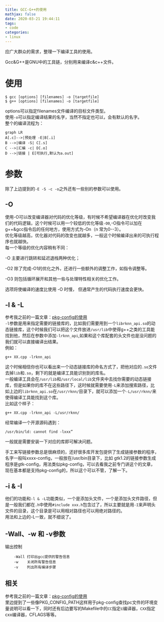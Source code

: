 ```yaml
---
title: GCC-G++的使用
mathjax: false
date: 2020-03-21 19:44:11
tags:
- code
categories:
- linux
---
```

应广大群众的需求，整理一下编译工具的使用。
<!--more-->
Gcc&G++是GNU中的工具链，分别用来编译c&c++文件。
# 使用
```
$ gcc [options] [filenames] -o [targetfile]
$ g++ [options] [filenames] -o [targetfile]
```
options可以指定filenames文件编译的目标文件类型。  
使用`-o`可以指定编译结果的名字，当然不指定也可以，会有默认的名字。  
整个的编译流程为：
```mermaid
graph LR
A[.c]-->|预处理 -E|B[.i]
B -->|编译 -S| C[.s]
C -->|汇编 -c| D[.o]
D -->|链接 | E[可执行,默认为a.out]
```
# 参数
除了上边提到的`-E -S -c -o`之外还有一些别的参数可以使用。  
## -O
使用-O可以改变编译器对代码的优化等级，有时候不希望编译器在优化时改变我们的代码逻辑，这个时候可以用一个较低的优化等级`-O0`,-O指令可以加在g++&gcc指令后的任何地方，使用方式为-On（n 常为0--3）。  
优化等级越高，优化器对代码的改变也就越多，一般这个时候编译出来的可执行程序也就越快。  
每一个等级的优化内容稍有不同：

-O  主要进行跳转和延迟退栈两种优化；  

-O2 除了完成-O1的优化之外，还进行一些额外的调整工作，如指令调整等。  

-O3 则包括循环展开和其他一些与处理特性相关的优化工作。  

选项将使编译的速度比使用 -O 时慢， 但通常产生的代码执行速度会更快。  
## -l & -L
参考我之前的一篇文章：[pkg-config的使用](https://www.qm-k.xyz/2019/08/18/pkg-config%E7%9A%84%E4%BD%BF%E7%94%A8/)  
`-l`参数是用来指定需要的链接库的，比如我们需要用到一个`librknn_api.so`的动态链接库，这个时候我们可以把这个文件放进`/usr/lib`中使得g++之类的工具能找到他，然后在参数中添加`-lrknn_api`,如果和这个库配套的头文件也是没问题的我们就可以直接编译出结果。  
例如：
```
g++ XX.cpp -lrknn_api
```
这个时候相信你也可以看出来一个动态链接库的命名方式了，把他对应的`.so`文件去掉`lib`和`.so`，剩下的就是编译工具能识别到的库名。  
一般编译工具会在`/usr/lib`和`/usr/local/lib`文件夹中去找你需要的动态链接库，但是如果你的库不在这些路径下，这时候就需要使用`-L`来添加搜索路径，比如上边的`librknn_api.so`在`/usr/rknn/`目录下，就可以添加一个`-L/usr/rknn/`来使得编译工具能找到这个库。  
比如这个样子：
```
g++ XX.cpp -lrknn_api -L/usr/rknn/
```

经常编译一个开源源码遇到：
```
/usr/bin/ld: cannot find -lxxx”
```
一般就是需要安装一下对应的库即可解决问题。  

手工来写链接参数总是很麻烦的，还好很多库开发包提供了生成链接参数的程序，名字一般叫xxxx-config，一般放在/usr/bin目录下，比如 gtk1.2的链接参数生成程序是gtk-config，用法类似pkg-config，可以去看我之前专门讲这个的文章，现在基本都是支持pkg-config的，所以这个可以不管，了解一下。
## -i & -I
他们的功能和`-l & -L`功能类似，一个是添加头文件，一个是添加头文件路径，但是一般我们都在`.h`中使用`#include xxx.h`包含过了，所以主要就是用`-I`来声明头文件的目录，这个目录是可以用相对路径也可以用绝对路径的。  
用法和上边的-L一致，就不细说了。  
## -Wall、-w 和 -v参数
输出控制
```
    -Wall 打印出gcc提供的警告信息
    -w    关闭所有警告信息
    -v    列出所有编译步骤
```
## 相关
参考我之前的一篇文章：[pkg-config的使用](https://www.qm-k.xyz/2019/08/18/pkg-config%E7%9A%84%E4%BD%BF%E7%94%A8/)  
里边提到了一些像PKG_CONFIG_PATH这样用于pkg-config查找pc文件的环境变量说明可以看一下，同时还有后边要写的Makefile中的`CC`指定c编译器，`CXX`指定cxx编译器，CFLAGS等等。